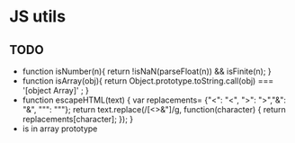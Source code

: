 JS utils
========

## TODO

* function isNumber(n){ return !isNaN(parseFloat(n)) && isFinite(n); }
* function isArray(obj){ return Object.prototype.toString.call(obj) === '[object Array]' ; }
* function escapeHTML(text) { var replacements= {"<": "&lt;", ">": "&gt;","&": "&amp;", "\"": "&quot;"}; return text.replace(/[<>&"]/g, function(character) { return replacements[character]; });  }
* is in array prototype
